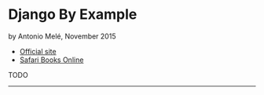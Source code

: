 # Django By Example

by Antonio Melé, November 2015

- [Official site](http://djangobyexample.com/)
- [Safari Books Online](https://www.safaribooksonline.com/library/view/django-by-example/9781784391911/)

TODO

---
